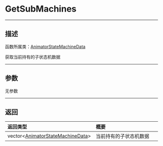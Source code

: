 # GetSubMachines
-----------------------------------------------------------------------------------------
## 描述

函数所属类：[AnimatorStateMachineData](/Api/Class/Animation/SandboxAnimatorStateMachineData.md)

获取当前持有的子状态机数据

-----------------------------------------------------------------------------------------
## 参数

无参数

-----------------------------------------------------------------------------------------
## 返回

|<div style="width:200px">**返回类型**</div>|<div style="width:800px">**概要**</div>|
|:---|:---|
|vector<[AnimatorStateMachineData](/Api/Class/Animation/SandboxAnimatorStateMachineData.md)>|当前持有的子状态机数据|